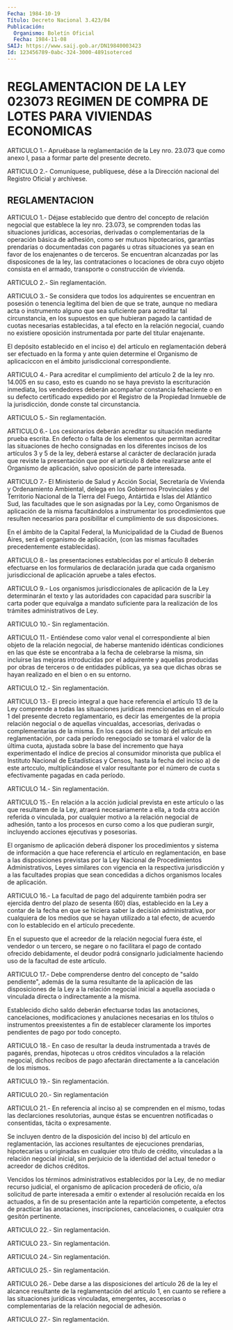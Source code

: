```yaml
---
Fecha: 1984-10-19
Título: Decreto Nacional 3.423/84
Publicación:
  Organismo: Boletín Oficial
  Fecha: 1984-11-08
SAIJ: https://www.saij.gob.ar/DN19840003423
Id: 123456789-0abc-324-3000-4891soterced
---
```

# REGLAMENTACION DE LA LEY 023073 REGIMEN DE COMPRA DE LOTES PARA VIVIENDAS ECONOMICAS

<a id="1"></a>
ARTICULO  1.- Apruébase la reglamentación de la Ley nro. 23.073 que como anexo I, pasa a formar parte del presente decreto.

<a id="2"></a>
ARTICULO  2.- Comuníquese, publíquese, dése a la Dirección nacional del Registro Oficial y archívese.

## REGLAMENTACION

<a id="1"></a>
ARTICULO   1.-  Déjase  establecido  que  dentro  del  concepto  de relación negocial  que  establece la ley nro. 23.073, se comprenden todas  las  situaciones  jurídicas,    accesorias,    derivadas   o complementarias  de  la  operación  básica  de  adhesión,  como ser mutuos   hipotecarios,  garantías  prendarias  o  documentadas  con pagarés u  otras  situaciones ya sean en favor de los enajenantes o de terceros. Se encuentran  alcanzadas  por  las disposicones de la ley, las contrataciones o locaciones de obra cuyo  objeto  consista en el armado, transporte o construcción de vivienda.

<a id="2"></a>
ARTICULO 2.- Sin reglamentación.

<a id="3"></a>
ARTICULO  3.-  Se considera que todos los adquirentes se encuentran en posesión o tenencia  legítima  del  bien de que se trate, aunque no  mediara  acta  o  instrumento alguno que  sea  suficiente  para acreditar tal circunstancia,  en  los  supuestos  en  que  hubieran pagado    la  cantidad  de  cuotas  necesarias  establecidas, a tal efecto  en  la  relación  negocial,  cuando no existiere  oposición instrumentada por parte del titular enajenante.

El depósito establecido en el inciso e) del artículo en reglamentación  deberá  ser efectuado en  la  forma  y  ante  quien determine el Organismo de  aplicaciccon en el ámbito jurisdiccional correspondiente.

<a id="4"></a>
ARTICULO  4.-  Para  acreditar el cumplimiento del artículo 2 de la ley nro. 14.005 en su  caso,  esto es cuando no se haya previsto la escrituración   inmediata,  los  vendedores    deberán    acompañar constancia fehaciente  o  en su defecto certificado expedido por el Registro de la Propiedad Inmueble  de la jurisdicción, donde conste tal circunstancia.

<a id="5"></a>
ARTICULO 5.- Sin reglamentación.

<a id="6"></a>
ARTICULO   6.-  Los  cesionarios  deberán  acreditar  su  situación mediante prueba  escrita.  En  defecto o falta de los elementos que permitan acreditar las situaciones  de  hecho  consignadas  en  los diferentes  incisos  de  los  artículos  3  y  5  de la ley, deberá estarse   al  carácter  de  declaración  jurada  que  reviste    la presentación  que  por  el  artículo  8  debe  realizarse  ante  el Organismo  de  aplicación,  salvo  oposición  de  parte interesada.

<a id="7"></a>
ARTICULO  7.- El Ministerio de Salud y Acción Social, Secretaría de Vivienda  y    Ordenamiento  Ambiental,  delega  en  los  Gobiernos Provinciales y del  Territorio  Nacional  de  la  Tierra del Fuego, Antártida  e  Islas del Atlántico Sud, las facultades  que  le  son asignadas por la  Ley,  como  Organismos  de aplicación de la misma facultándolos  a  instrumentar  los  procedimientos   que  resulten necesarios  para  posibilitar el cumplimiento de sus disposiciones.

En el ámbito de la  Capital  Federal, la Municipalidad de la Ciudad de Buenos Aires, será el organismo  de  aplicación, (con las mismas facultades precedentemente establecidas).

<a id="8"></a>
ARTICULO  8.-  las  presentaciones  establecidas  por el artículo 8 deberán  efectuarse  en los formularios de declaración  jurada  que cada  organismo  jurisdiccional   de  aplicación  apruebe  a  tales efectos.

<a id="9"></a>
ARTICULO  9.-  Los  organismos jurisdiccionales de aplicación de la Ley determinarán el texto  y  las  autoridades  con  capacidad para suscribir  la  carta poder que equivalga a mandato suficiente  para la realización de los trámites administrativos de Ley.

<a id="10"></a>
ARTICULO 10.- Sin reglamentación.

<a id="11"></a>
ARTICULO  11.-  Entiéndese  como  valor venal el correspondiente al bien  objeto  de  la  relación  negocial,    de  haberse  mantenido idénticas condiciones en las que éste se encontraba  a  la fecha de celebrarse la misma, sin incluirse las mejoras introducidas  por el adquirente  y  aquellas  producidas  por  obras  de  terceros  o de entidades  públicas,  ya sea que dichas obras se hayan realizado en el bien o en su entorno.

<a id="12"></a>
ARTICULO 12.- Sin reglamentación.

<a id="13"></a>
ARTICULO  13.- El precio integral a que hace referencia el artículo 13  de  la  Ley    comprende  a  todas  las  situaciones  jurídicas mencionadas en el artículo  1  del  presente decreto reglamentario, es  decir  las  emergentes  de la propia  relación  negocial  o  de aquellas vincualdas, accesorias,  derivadas o complementarias de la misma. En los casos del inciso b) del  artículo  en reglamentación, por  cada  período  renegociado  se  tomará el valor de  la  última cuota, ajustada sobre la base del incremento que haya experimentado  el  índice de precios al  consumidor  minorista  que publica el Instituto  Nacional  de  Estadísticas y Censos, hasta la fecha  del  inciso a) de este artcculo,  multiplicándose  el  valor resultante por  el  número de cuota s efectivamente pagadas en cada período.

<a id="14"></a>
ARTICULO 14.- Sin reglamentación.

<a id="15"></a>
ARTICULO  15.-  En  relación  a la acción judicial prevista en este artículo o las que resultaren de  la  Ley, atraerá necesariamente a ella,  a  toda  otra  acción  referida o vinculada,  por  cualquier motivo a la relación negocial de  adhesión, tanto a los procesos en curso  como  a  los  que  pudieran  surgir,    incluyendo  acciones ejecutivas y posesorias.

El  organismo  de  aplicación deberá disponer los procedimientos  y sistema  de información  a  que  hace  referencia  el  artículo  en reglamentación,  en  base  a las disposiciones previstas por la Ley Nacional  de Procedimientos Administrativos,  Leyes  similares  con vigencia en  la  respectiva jurisdicción y a las facultades propias que sean concedidas  a  dichos  organismos  locales  de aplicación.

<a id="16"></a>
ARTICULO  16.- La facultad de pago del adquirente también podra ser ejercida dentro  del  plazo de sesenta (60) días, establecido en la Ley a contar de la fecha  en  que  se  hiciera  saber  la  decisión administrativa,    por  cualquiera  de  los  medios  que  se  hayan utilizado  a tal efecto,  de  acuerdo  con  lo  establecido  en  el artículo precedente.

En el supuesto  que el acreedor de la relación negocial fuera éste, el vendedor o un  tercero,  se  negare  o  no facilitara el pago de contado    ofrecido  debidamente,  el  deudor  podrá    consignarlo judicialmente  haciendo  uso  de  la  facultad  de  este  artículo.

<a id="17"></a>
ARTICULO  17.-  Debe  comprenderse  dentro  del  concepto de "saldo pendiente",  además de la suma resultante de la aplicación  de  las disposiciones  de  la  Ley a la relación negocial inicial a aquella asociada o vinculada directa  o  indirectamente  a  la  misma.

Establecido  dicho  saldo deberán efectuarse todas las anotaciones, cancelaciones,  modificaciones  y  anulaciones  necesarias  en  los títulos  o  instrumentos    preexistentes    a  fin  de  establecer claramente  los  importes  pendientes  de pago por  todo  concepto.

<a id="18"></a>
ARTICULO  18.-  En caso de resultar la deuda instrumentada a través de pagarés, prendas,  hipotecas  u  otros  créditos vinculados a la relación negocial, dichos recibos de pago afectarán  directamente a la cancelación de los mismos.

<a id="19"></a>
ARTICULO 19.- Sin reglamentación.

<a id="20"></a>
ARTICULO 20.- Sin reglamentación

<a id="21"></a>
ARTICULO  21.-  En  referencia  al  inciso  a)  se comprenden en el mismo,  todas  las  declarciones  resolutorias,  aunque   éstas  se encuentren  notificadas o consentidas, tácita o expresamente.

Se incluyen dentro  de la disposición del inciso b) del artículo en reglamentación, las acciones resultantes de ejecuciones prendarias, hipotecarias  u  originadas en cualquier otro título de crédito, vinculadas a la relación  negocial  inicial, sin perjuicio de la identidad del actual tenedor o acreedor  de  dichos créditos.

Vencidos los términos administrativos establecidos por  la  Ley, de no  mediar  recurso  judicial, el organismo de aplicacion procederá de oficio, o/a solicitud  de  parte  interesada a emitir o extender al resolución recaída en los actuados,  a  fin  de  su presentación ante  la  repartición  competente,  a  efectos  de  practicar   las anotaciones,    inscripciones,   cancelaciones,  o  cualquier  otra gesitón pertinente.

<a id="22"></a>
ARTICULO 22.- Sin reglamentación.

<a id="23"></a>
ARTICULO 23.- Sin reglamentación.

<a id="24"></a>
ARTICULO 24.- Sin reglamentación.

<a id="25"></a>
ARTICULO 25.- Sin reglamentación.

<a id="26"></a>
ARTICULO  26.- Debe darse a las disposiciones del artículo 26 de la ley el alcance  resultante  de la reglamentación del artículo 1, en cuanto  se  refiere  a  las  situaciones    jurídicas   vinculadas, emergentes,  accesorias  o complementarias de la relación  negocial de adhesión.

<a id="27"></a>
ARTICULO 27.- Sin reglamentación.